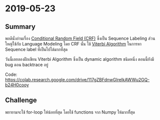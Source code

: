 # 2019-05-23

## Summary
พอดีนั่งอ่านเรื่อง [Conditional Random Field (CRF)][crf] ซึ่งเป็น Sequence Labeling ส่วนใหญ่ใช้กับ Language Modeling
โดย CRF นั้น ใช้ [Viterbi Algorithm][crf2] ในการหา Sequence label ที่เป็นไปได้มากที่สุด

วันนี้เลยลองฝึกเขียน Viterbi Algorithm ซึ่งเป็น dynamic algorithm ชนิดหนึ่ง ตอนนี้ยังมี bug ตอน backtrace อยู่

Code:
    https://colab.research.google.com/drive/117gZBFdnwGIrelkAWWu2GQ-b24H0cooy

## Challenge
พยายามจะใช้ for-loop ให้น้อยที่สุด โดยใช้ functions จาก Numpy ให้มากทีี่สุด



[crf]: https://www.youtube.com/watch?v=VZcBQpoHAk0&list=PLyyEwPZh6aHpDieqWwr7hTgreKnYSY9Ox&index=50&frags=pl%2Cwn
[crf2]: https://www.youtube.com/watch?v=zoXe0DFduNA&list=PLyyEwPZh6aHpDieqWwr7hTgreKnYSY9Ox&index=52&frags=pl%2Cwn